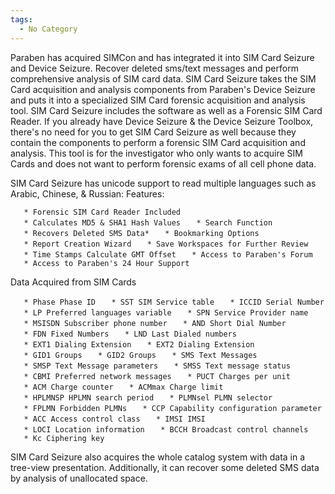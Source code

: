```yaml
---
tags:
  - No Category
---
```

Paraben has acquired SIMCon and has integrated it into SIM Card Seizure
and Device Seizure. Recover deleted sms/text messages and perform
comprehensive analysis of SIM card data. SIM Card Seizure takes the SIM
Card acquisition and analysis components from Paraben's Device Seizure
and puts it into a specialized SIM Card forensic acquisition and
analysis tool. SIM Card Seizure includes the software as well as a
Forensic SIM Card Reader. If you already have Device Seizure & the
Device Seizure Toolbox, there's no need for you to get SIM Card Seizure
as well because they contain the components to perform a forensic SIM
Card acquisition and analysis. This tool is for the investigator who
only wants to acquire SIM Cards and does not want to perform forensic
exams of all cell phone data.

SIM Card Seizure has unicode support to read multiple languages such as
Arabic, Chinese, & Russian: Features:

`   * Forensic SIM Card Reader Included`
`   * Calculates MD5 & SHA1 Hash Values`
`   * Search Function`
`   * Recovers Deleted SMS Data*`
`   * Bookmarking Options`
`   * Report Creation Wizard`
`   * Save Workspaces for Further Review`
`   * Time Stamps Calculate GMT Offset`
`   * Access to Paraben's Forum`
`   * Access to Paraben's 24 Hour Support `

Data Acquired from SIM Cards

`   * Phase Phase ID`
`   * SST SIM Service table`
`   * ICCID Serial Number`
`   * LP Preferred languages variable`
`   * SPN Service Provider name`
`   * MSISDN Subscriber phone number`
`   * AND Short Dial Number`
`   * FDN Fixed Numbers`
`   * LND Last Dialed numbers`
`   * EXT1 Dialing Extension`
`   * EXT2 Dialing Extension`
`   * GID1 Groups`
`   * GID2 Groups`
`   * SMS Text Messages`
`   * SMSP Text Message parameters`
`   * SMSS Text message status`
`   * CBMI Preferred network messages`
`   * PUCT Charges per unit`
`   * ACM Charge counter`
`   * ACMmax Charge limit`
`   * HPLMNSP HPLMN search period`
`   * PLMNsel PLMN selector`
`   * FPLMN Forbidden PLMNs`
`   * CCP Capability configuration parameter`
`   * ACC Access control class`
`   * IMSI IMSI`
`   * LOCI Location information`
`   * BCCH Broadcast control channels`
`   * Kc Ciphering key`

SIM Card Seizure also acquires the whole catalog system with data in a
tree-view presentation. Additionally, it can recover some deleted SMS
data by analysis of unallocated space.